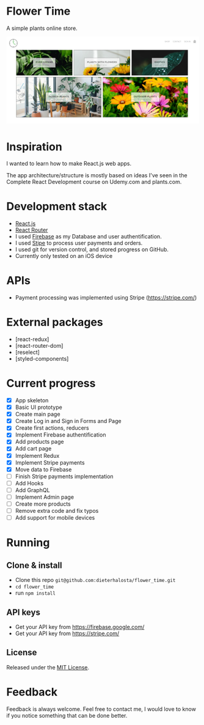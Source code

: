 # Flower Time
A simple plants online store.

<img src="images/HomePage.jpg">

# Inspiration
I wanted to learn how to make React.js web apps.

The app architecture/structure is mostly based on ideas I've seen in the Complete React Development course on Udemy.com and plants.com. 

# Development stack
+ [React.js](https://reactjs.org/)
+ [React Router](https://reactrouter.com/)
+ I used [Firebase](https://firebase.google.com/) as my Database and user authentification.
+ I used [Stipe](https://stripe.com/) to process user payments and orders.
+ I used git for version control, and stored progress on GitHub.
+ Currently only tested on an iOS device

# APIs
+ Payment processing was implemented using Stripe (https://stripe.com/)

# External packages
+ [react-redux]
+ [react-router-dom]
+ [reselect]
+ [styled-components]

# Current progress
- [x] App skeleton
- [x] Basic UI prototype
- [x] Create main page
- [x] Create Log in and Sign in Forms and Page
- [x] Create first actions, reducers
- [x] Implement Firebase authentification
- [x] Add products page
- [x] Add cart page
- [x] Implement Redux
- [x] Implement Stripe payments
- [x] Move data to Firebase
- [ ] Finish Stripe payments implementation
- [ ] Add Hooks
- [ ] Add GraphQL
- [ ] Implement Admin page
- [ ] Create more products
- [ ] Remove extra code and fix typos
- [ ] Add support for mobile devices

# Running

## Clone & install

+ Clone this repo `git@github.com:dieterhalosta/flower_time.git`
+ `cd flower_time`
+ run `npm install`

## API keys
+ Get your API key from https://firebase.google.com/
+ Get your API key from https://stripe.com/

## License

Released under the [MIT License](http://opensource.org/licenses/MIT).

# Feedback

Feedback is always welcome. Feel free to contact me, I would love to know if you notice something that can be done better.
